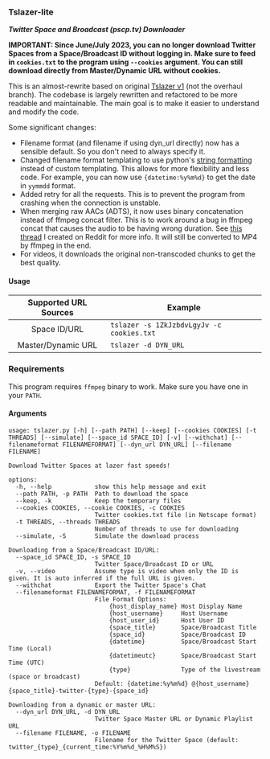 ### Tslazer-lite

***Twitter Space and Broadcast (pscp.tv) Downloader***

**IMPORTANT: Since June/July 2023, you can no longer download Twitter Spaces from a Space/Broadcast ID without logging in. Make sure to feed in `cookies.txt` to the program using `--cookies` argument. You can still download directly from Master/Dynamic URL without cookies.**

This is an almost-rewrite based on original [Tslazer v1](https://github.com/HoloArchivists/tslazer) (not the overhaul branch). The codebase is largely rewritten and refactored to be more readable and maintainable. The main goal is to make it easier to understand and modify the code.

Some significant changes:
- Filename format (and filename if using dyn_url directly) now has a sensible default. So you don't need to always specify it.
- Changed filename format templating to use python's [string formatting](https://docs.python.org/3/library/string.html#format-string-syntax) instead of custom templating. This allows for more flexibility and less code. For example, you can now use `{datetime:%y%m%d}` to get the date in `yymmdd` format.
- Added retry for all the requests. This is to prevent the program from crashing when the connection is unstable.
- When merging raw AACs (ADTS), it now uses binary concatenation instead of ffmpeg concat filter. This is to work around a bug in ffmpeg concat that causes the audio to be having wrong duration. See [this thread](https://www.reddit.com/r/ffmpeg/comments/13pds8a/why_does_concatenate_raw_aac_files_directly_into/) I created on Reddit for more info. It will still be converted to MP4 by ffmpeg in the end.
- For videos, it downloads the original non-transcoded chunks to get the best quality.

#### Usage

|  Supported URL Sources | Example|
| :------------: | -------------- |
| Space ID/URL | `tslazer -s 1ZkJzbdvLgyJv -c cookies.txt` |
| Master/Dynamic URL| `tslazer -d DYN_URL` |

### Requirements
This program requires `ffmpeg` binary to work. Make sure you have one in your `PATH`.

#### Arguments
    usage: tslazer.py [-h] [--path PATH] [--keep] [--cookies COOKIES] [-t THREADS] [--simulate] [--space_id SPACE_ID] [-v] [--withchat] [--filenameformat FILENAMEFORMAT] [--dyn_url DYN_URL] [--filename FILENAME]

    Download Twitter Spaces at lazer fast speeds!

    options:
      -h, --help            show this help message and exit
      --path PATH, -p PATH  Path to download the space
      --keep, -k            Keep the temporary files
      --cookies COOKIES, --cookie COOKIES, -c COOKIES
                            Twitter cookies.txt file (in Netscape format)
      -t THREADS, --threads THREADS
                            Number of threads to use for downloading
      --simulate, -S        Simulate the download process

    Downloading from a Space/Broadcast ID/URL:
      --space_id SPACE_ID, -s SPACE_ID
                            Twitter Space/Broadcast ID or URL
      -v, --video           Assume type is video when only the ID is given. It is auto inferred if the full URL is given.
      --withchat            Export the Twitter Space's Chat
      --filenameformat FILENAMEFORMAT, -f FILENAMEFORMAT
                            File Format Options:
                                {host_display_name} Host Display Name
                                {host_username}     Host Username
                                {host_user_id}      Host User ID
                                {space_title}       Space/Broadcast Title
                                {space_id}          Space/Broadcast ID
                                {datetime}          Space/Broadcast Start Time (Local)
                                {datetimeutc}       Space/Broadcast Start Time (UTC)
                                {type}              Type of the livestream (space or broadcast)
                            Default: {datetime:%y%m%d} @{host_username} {space_title}-twitter-{type}-{space_id}

    Downloading from a dynamic or master URL:
      --dyn_url DYN_URL, -d DYN_URL
                            Twitter Space Master URL or Dynamic Playlist URL
      --filename FILENAME, -o FILENAME
                            Filename for the Twitter Space (default: twitter_{type}_{current_time:%Y%m%d_%H%M%S})